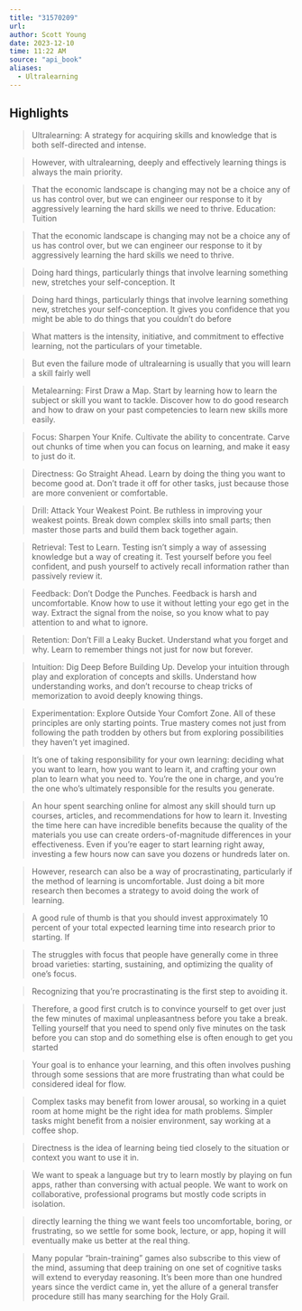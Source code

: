 ```yaml
---
title: "31570209"
url:
author: Scott Young
date: 2023-12-10
time: 11:22 AM
source: "api_book"
aliases:
  - Ultralearning
---
```

## Highlights
> Ultralearning: A strategy for acquiring skills and knowledge that is both self-directed and intense.

> However, with ultralearning, deeply and effectively learning things is always the main priority.

> That the economic landscape is changing may not be a choice any of us has control over, but we can engineer our response to it by aggressively learning the hard skills we need to thrive.
> Education: Tuition

> That the economic landscape is changing may not be a choice any of us has control over, but we can engineer our response to it by aggressively learning the hard skills we need to thrive.

> Doing hard things, particularly things that involve learning something new, stretches your self-conception. It

> Doing hard things, particularly things that involve learning something new, stretches your self-conception. It gives you confidence that you might be able to do things that you couldn’t do before

> What matters is the intensity, initiative, and commitment to effective learning, not the particulars of your timetable.

> But even the failure mode of ultralearning is usually that you will learn a skill fairly well

> Metalearning: First Draw a Map. Start by learning how to learn the subject or skill you want to tackle. Discover how to do good research and how to draw on your past competencies to learn new skills more easily.

> Focus: Sharpen Your Knife. Cultivate the ability to concentrate. Carve out chunks of time when you can focus on learning, and make it easy to just do it.

> Directness: Go Straight Ahead. Learn by doing the thing you want to become good at. Don’t trade it off for other tasks, just because those are more convenient or comfortable.

> Drill: Attack Your Weakest Point. Be ruthless in improving your weakest points. Break down complex skills into small parts; then master those parts and build them back together again.

> Retrieval: Test to Learn. Testing isn’t simply a way of assessing knowledge but a way of creating it. Test yourself before you feel confident, and push yourself to actively recall information rather than passively review it.

> Feedback: Don’t Dodge the Punches. Feedback is harsh and uncomfortable. Know how to use it without letting your ego get in the way. Extract the signal from the noise, so you know what to pay attention to and what to ignore.

> Retention: Don’t Fill a Leaky Bucket. Understand what you forget and why. Learn to remember things not just for now but forever.

> Intuition: Dig Deep Before Building Up. Develop your intuition through play and exploration of concepts and skills. Understand how understanding works, and don’t recourse to cheap tricks of memorization to avoid deeply knowing things.

> Experimentation: Explore Outside Your Comfort Zone. All of these principles are only starting points. True mastery comes not just from following the path trodden by others but from exploring possibilities they haven’t yet imagined.

> It’s one of taking responsibility for your own learning: deciding what you want to learn, how you want to learn it, and crafting your own plan to learn what you need to. You’re the one in charge, and you’re the one who’s ultimately responsible for the results you generate.

> An hour spent searching online for almost any skill should turn up courses, articles, and recommendations for how to learn it. Investing the time here can have incredible benefits because the quality of the materials you use can create orders-of-magnitude differences in your effectiveness. Even if you’re eager to start learning right away, investing a few hours now can save you dozens or hundreds later on.

> However, research can also be a way of procrastinating, particularly if the method of learning is uncomfortable. Just doing a bit more research then becomes a strategy to avoid doing the work of learning.

> A good rule of thumb is that you should invest approximately 10 percent of your total expected learning time into research prior to starting. If

> The struggles with focus that people have generally come in three broad varieties: starting, sustaining, and optimizing the quality of one’s focus.

> Recognizing that you’re procrastinating is the first step to avoiding it.

> Therefore, a good first crutch is to convince yourself to get over just the few minutes of maximal unpleasantness before you take a break. Telling yourself that you need to spend only five minutes on the task before you can stop and do something else is often enough to get you started

> Your goal is to enhance your learning, and this often involves pushing through some sessions that are more frustrating than what could be considered ideal for flow.

> Complex tasks may benefit from lower arousal, so working in a quiet room at home might be the right idea for math problems. Simpler tasks might benefit from a noisier environment, say working at a coffee shop.

> Directness is the idea of learning being tied closely to the situation or context you want to use it in.

> We want to speak a language but try to learn mostly by playing on fun apps, rather than conversing with actual people. We want to work on collaborative, professional programs but mostly code scripts in isolation.

> directly learning the thing we want feels too uncomfortable, boring, or frustrating, so we settle for some book, lecture, or app, hoping it will eventually make us better at the real thing.

> Many popular “brain-training” games also subscribe to this view of the mind, assuming that deep training on one set of cognitive tasks will extend to everyday reasoning. It’s been more than one hundred years since the verdict came in, yet the allure of a general transfer procedure still has many searching for the Holy Grail.